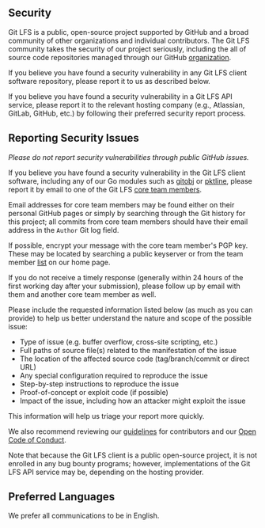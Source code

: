 ## Security

Git LFS is a public, open-source project supported by GitHub and a
broad community of other organizations and individual contributors.
The Git LFS community takes the security of our project seriously,
including the all of source code repositories managed through
our GitHub [organization](https://github.com/git-lfs).

If you believe you have found a security vulnerability in any Git LFS
client software repository, please report it to us as described below.

If you believe you have found a security vulnerability in a Git LFS API
service, please report it to the relevant hosting company (e.g., Atlassian,
GitLab, GitHub, etc.) by following their preferred security report process.

## Reporting Security Issues

*Please do not report security vulnerabilities through public GitHub issues.*

If you believe you have found a security vulnerability in the Git LFS
client software, including any of our Go modules such as
[gitobj](https://github.com/git-lfs/gitobj) or
[pktline](https://github.com/git-lfs/pktline), please report it
by email to one of the Git LFS [core team members](https://github.com/git-lfs/git-lfs#core-team).

Email addresses for core team members may be found either on their
personal GitHub pages or simply by searching through the Git history
for this project; all commits from core team members should have their
email address in the `Author` Git log field.

If possible, encrypt your message with the core team member's PGP key.
These may be located by searching a public keyserver or from the
team member [list](https://github.com/git-lfs/git-lfs#core-team)
on our home page.

If you do not receive a timely response (generally within 24 hours of the
first working day after your submission), please follow up by email
with them and another core team member as well.

Please include the requested information listed below (as much as you can provide) to help us better understand the nature and scope of the possible issue:

  * Type of issue (e.g. buffer overflow, cross-site scripting, etc.)
  * Full paths of source file(s) related to the manifestation of the issue
  * The location of the affected source code (tag/branch/commit or direct URL)
  * Any special configuration required to reproduce the issue
  * Step-by-step instructions to reproduce the issue
  * Proof-of-concept or exploit code (if possible)
  * Impact of the issue, including how an attacker might exploit the issue

This information will help us triage your report more quickly.

We also recommend reviewing our [guidelines](CONTRIBUTING.md) for
contributors and our [Open Code of Conduct](CODE-OF-CONDUCT.md).

Note that because the Git LFS client is a public open-source project,
it is not enrolled in any bug bounty programs; however, implementations
of the Git LFS API service may be, depending on the hosting provider.

## Preferred Languages

We prefer all communications to be in English.

